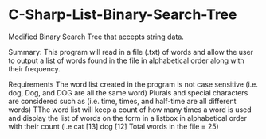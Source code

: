 # C-Sharp-List-Binary-Search-Tree
Modified Binary Search Tree that accepts string data.

Summary:
This program will read in a file (.txt) of words and allow the user to output a list of words found in the file in alphabetical order along with their frequency.


Requirements
The word list created in the program is not case sensitive (i.e. dog, Dog, and DOG are all the same word)
Plurals and special characters are considered such as (i.e. time, times, and half-time are all different words)
TThe word list will keep a count of how many times a word is used and display the list of words on the form in a listbox in alphabetical order with their count (i.e cat [13] dog [12] Total words in the file = 25)
